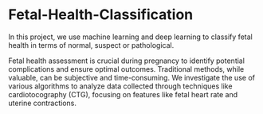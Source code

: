 # Fetal-Health-Classification
In this project, we use machine learning and deep learning to classify fetal health in terms of normal, suspect or pathological. 

Fetal health assessment is crucial during pregnancy to identify potential complications and ensure optimal outcomes. Traditional methods, while valuable, can be subjective and time-consuming. We investigate the use of various algorithms to analyze data collected through techniques like cardiotocography (CTG), focusing on features like fetal heart rate and uterine contractions.
